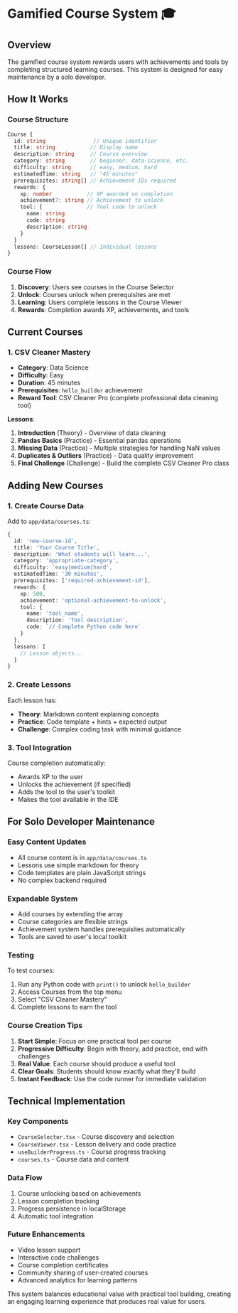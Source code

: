 # Gamified Course System 🎓

## Overview

The gamified course system rewards users with achievements and tools by completing structured learning courses. This system is designed for easy maintenance by a solo developer.

## How It Works

### Course Structure
```typescript
Course {
  id: string               // Unique identifier
  title: string           // Display name
  description: string     // Course overview
  category: string        // beginner, data-science, etc.
  difficulty: string      // easy, medium, hard
  estimatedTime: string   // "45 minutes"
  prerequisites: string[] // Achievement IDs required
  rewards: {
    xp: number           // XP awarded on completion
    achievement?: string // Achievement to unlock
    tool: {              // Tool code to unlock
      name: string
      code: string
      description: string
    }
  }
  lessons: CourseLesson[] // Individual lessons
}
```

### Course Flow
1. **Discovery**: Users see courses in the Course Selector
2. **Unlock**: Courses unlock when prerequisites are met
3. **Learning**: Users complete lessons in the Course Viewer
4. **Rewards**: Completion awards XP, achievements, and tools

## Current Courses

### 1. CSV Cleaner Mastery
- **Category**: Data Science
- **Difficulty**: Easy
- **Duration**: 45 minutes
- **Prerequisites**: `hello_builder` achievement
- **Reward Tool**: CSV Cleaner Pro (complete professional data cleaning tool)

**Lessons**:
1. **Introduction** (Theory) - Overview of data cleaning
2. **Pandas Basics** (Practice) - Essential pandas operations
3. **Missing Data** (Practice) - Multiple strategies for handling NaN values
4. **Duplicates & Outliers** (Practice) - Data quality improvement
5. **Final Challenge** (Challenge) - Build the complete CSV Cleaner Pro class

## Adding New Courses

### 1. Create Course Data
Add to `app/data/courses.ts`:

```typescript
{
  id: 'new-course-id',
  title: 'Your Course Title',
  description: 'What students will learn...',
  category: 'appropriate-category',
  difficulty: 'easy|medium|hard',
  estimatedTime: '30 minutes',
  prerequisites: ['required-achievement-id'],
  rewards: {
    xp: 500,
    achievement: 'optional-achievement-to-unlock',
    tool: {
      name: 'tool_name',
      description: 'Tool description',
      code: `// Complete Python code here`
    }
  },
  lessons: [
    // Lesson objects...
  ]
}
```

### 2. Create Lessons
Each lesson has:
- **Theory**: Markdown content explaining concepts
- **Practice**: Code template + hints + expected output
- **Challenge**: Complex coding task with minimal guidance

### 3. Tool Integration
Course completion automatically:
- Awards XP to the user
- Unlocks the achievement (if specified)
- Adds the tool to the user's toolkit
- Makes the tool available in the IDE

## For Solo Developer Maintenance

### Easy Content Updates
- All course content is in `app/data/courses.ts`
- Lessons use simple markdown for theory
- Code templates are plain JavaScript strings
- No complex backend required

### Expandable System
- Add courses by extending the array
- Course categories are flexible strings
- Achievement system handles prerequisites automatically
- Tools are saved to user's local toolkit

### Testing
To test courses:
1. Run any Python code with `print()` to unlock `hello_builder`
2. Access Courses from the top menu
3. Select "CSV Cleaner Mastery"
4. Complete lessons to earn the tool

### Course Creation Tips
1. **Start Simple**: Focus on one practical tool per course
2. **Progressive Difficulty**: Begin with theory, add practice, end with challenges
3. **Real Value**: Each course should produce a useful tool
4. **Clear Goals**: Students should know exactly what they'll build
5. **Instant Feedback**: Use the code runner for immediate validation

## Technical Implementation

### Key Components
- `CourseSelector.tsx` - Course discovery and selection
- `CourseViewer.tsx` - Lesson delivery and code practice
- `useBuilderProgress.ts` - Course progress tracking
- `courses.ts` - Course data and content

### Data Flow
1. Course unlocking based on achievements
2. Lesson completion tracking
3. Progress persistence in localStorage
4. Automatic tool integration

### Future Enhancements
- Video lesson support
- Interactive code challenges
- Course completion certificates
- Community sharing of user-created courses
- Advanced analytics for learning patterns

This system balances educational value with practical tool building, creating an engaging learning experience that produces real value for users. 